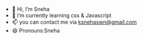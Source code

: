 - 👋 Hi, I’m Sneha
- 🌱 I’m currently learning css & Javascript
- 📫 you can contact me via ksnehaswn@gmail.com
- 😄 Pronouns:Sneha
  

<!---
ksnehhaa/ksnehhaa is a ✨ special ✨ repository because its `README.md` (this file) appears on your GitHub profile.
You can click the Preview link to take a look at your changes.
--->
